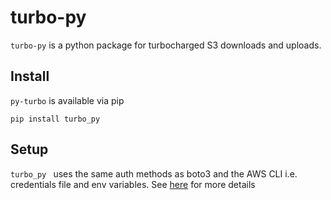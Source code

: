 # turbo-py 
```turbo-py``` is a python package for turbocharged S3 downloads and uploads.

## Install 

```py-turbo``` is available via pip

```shell
pip install turbo_py
```

## Setup
```turbo_py ``` uses the same auth methods as boto3 and the AWS CLI i.e. credentials file and env variables. See [here](https://docs.aws.amazon.com/cli/latest/userguide/getting-started-quickstart.html)
for more details